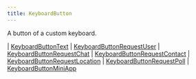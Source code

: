 ```yaml
---
title: KeyboardButton
---
```


A button of a custom keyboard.

<div class="font-mono whitespace-pre"><span class="opacity-50">| </span><a href="/gh/types/keyboardbuttontext"  >KeyboardButtonText</a><span class="opacity-50">
| </span><a href="/gh/types/keyboardbuttonrequestuser"  >KeyboardButtonRequestUser</a><span class="opacity-50">
| </span><a href="/gh/types/keyboardbuttonrequestchat"  >KeyboardButtonRequestChat</a><span class="opacity-50">
| </span><a href="/gh/types/keyboardbuttonrequestcontact"  >KeyboardButtonRequestContact</a><span class="opacity-50">
| </span><a href="/gh/types/keyboardbuttonrequestlocation"  >KeyboardButtonRequestLocation</a><span class="opacity-50">
| </span><a href="/gh/types/keyboardbuttonrequestpoll"  >KeyboardButtonRequestPoll</a><span class="opacity-50">
| </span><a href="/gh/types/keyboardbuttonminiapp"  >KeyboardButtonMiniApp</a></div>

